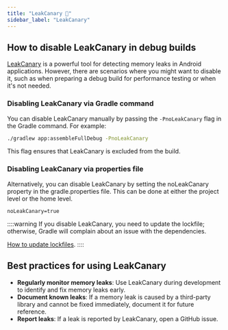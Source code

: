 ```yaml
---
title: "LeakCanary 🐤"
sidebar_label: "LeakCanary"
---
```


## How to disable LeakCanary in debug builds

[LeakCanary](https://square.github.io/leakcanary/) is a powerful tool for detecting memory leaks in Android applications. However, there are scenarios where you might want to disable it, such as when preparing a debug build for performance testing or when it's not needed.

### Disabling LeakCanary via Gradle command

You can disable LeakCanary manually by passing the `-PnoLeakCanary` flag in the Gradle command. For example:

```bash
./gradlew app:assembleFullDebug -PnoLeakCanary
```

This flag ensures that LeakCanary is excluded from the build.

### Disabling LeakCanary via properties file

Alternatively, you can disable LeakCanary by setting the noLeakCanary property in the gradle.properties file. This can be done at either the project level or the home level.

```properties
noLeakCanary=true
```

::::warning
If you disable LeakCanary, you need to update the lockfile; otherwise, Gradle will complain about an issue with the dependencies.

[How to update lockfiles](dependencies#updating-dependencies-and-lockfiles).
::::

## Best practices for using LeakCanary

- **Regularly monitor memory leaks**: Use LeakCanary during development to identify and fix memory leaks early.
- **Document known leaks**: If a memory leak is caused by a third-party library and cannot be fixed immediately, document it for future reference.
- **Report leaks**: If a leak is reported by LeakCanary, open a GitHub issue.
